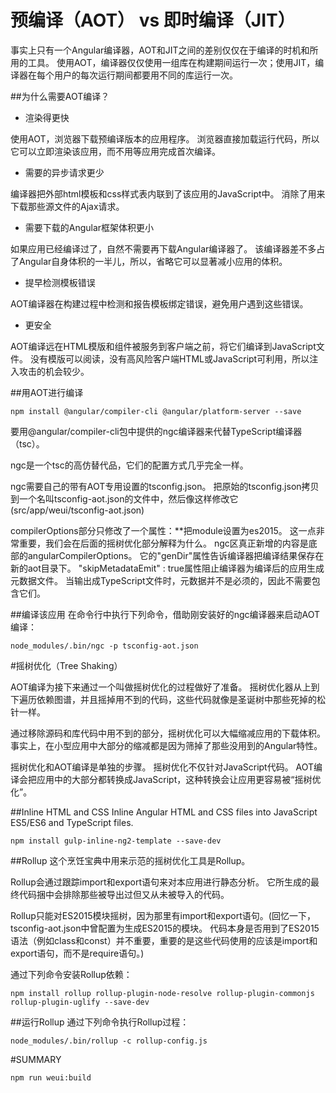 # 预编译（AOT） vs 即时编译（JIT）

事实上只有一个Angular编译器，AOT和JIT之间的差别仅仅在于编译的时机和所用的工具。 使用AOT，编译器仅仅使用一组库在构建期间运行一次；使用JIT，编译器在每个用户的每次运行期间都要用不同的库运行一次。

##为什么需要AOT编译？
- 渲染得更快

使用AOT，浏览器下载预编译版本的应用程序。 浏览器直接加载运行代码，所以它可以立即渲染该应用，而不用等应用完成首次编译。

- 需要的异步请求更少

编译器把外部html模板和css样式表内联到了该应用的JavaScript中。 消除了用来下载那些源文件的Ajax请求。

- 需要下载的Angular框架体积更小

如果应用已经编译过了，自然不需要再下载Angular编译器了。 该编译器差不多占了Angular自身体积的一半儿，所以，省略它可以显著减小应用的体积。

- 提早检测模板错误

AOT编译器在构建过程中检测和报告模板绑定错误，避免用户遇到这些错误。

- 更安全

AOT编译远在HTML模版和组件被服务到客户端之前，将它们编译到JavaScript文件。 没有模版可以阅读，没有高风险客户端HTML或JavaScript可利用，所以注入攻击的机会较少。

##用AOT进行编译
```bas
npm install @angular/compiler-cli @angular/platform-server --save
```

要用@angular/compiler-cli包中提供的ngc编译器来代替TypeScript编译器（tsc）。

ngc是一个tsc的高仿替代品，它们的配置方式几乎完全一样。

ngc需要自己的带有AOT专用设置的tsconfig.json。 把原始的tsconfig.json拷贝到一个名叫tsconfig-aot.json的文件中，然后像这样修改它 (src/app/weui/tsconfig-aot.json)

compilerOptions部分只修改了一个属性：**把module设置为es2015。 这一点非常重要，我们会在后面的摇树优化部分解释为什么。
ngc区真正新增的内容是底部的angularCompilerOptions。 它的"genDir"属性告诉编译器把编译结果保存在新的aot目录下。
"skipMetadataEmit" : true属性阻止编译器为编译后的应用生成元数据文件。 当输出成TypeScript文件时，元数据并不是必须的，因此不需要包含它们。

##编译该应用
在命令行中执行下列命令，借助刚安装好的ngc编译器来启动AOT编译：
```bas
node_modules/.bin/ngc -p tsconfig-aot.json
```

#摇树优化（Tree Shaking）

AOT编译为接下来通过一个叫做摇树优化的过程做好了准备。 摇树优化器从上到下遍历依赖图谱，并且摇掉用不到的代码，这些代码就像是圣诞树中那些死掉的松针一样。

通过移除源码和库代码中用不到的部分，摇树优化可以大幅缩减应用的下载体积。 事实上，在小型应用中大部分的缩减都是因为筛掉了那些没用到的Angular特性。

摇树优化和AOT编译是单独的步骤。 摇树优化不仅针对JavaScript代码。 AOT编译会把应用中的大部分都转换成JavaScript，这种转换会让应用更容易被“摇树优化”。


##Inline HTML and CSS
Inline Angular HTML and CSS files into JavaScript ES5/ES6 and TypeScript files.

```bas
npm install gulp-inline-ng2-template --save-dev
```

##Rollup
这个烹饪宝典中用来示范的摇树优化工具是Rollup。

Rollup会通过跟踪import和export语句来对本应用进行静态分析。 它所生成的最终代码捆中会排除那些被导出过但又从未被导入的代码。

Rollup只能对ES2015模块摇树，因为那里有import和export语句。(回忆一下，tsconfig-aot.json中曾配置为生成ES2015的模块。 代码本身是否用到了ES2015语法（例如class和const）并不重要，重要的是这些代码使用的应该是import和export语句，而不是require语句。)

通过下列命令安装Rollup依赖：
```bas
npm install rollup rollup-plugin-node-resolve rollup-plugin-commonjs rollup-plugin-uglify --save-dev
```

##运行Rollup
通过下列命令执行Rollup过程：

```bas
node_modules/.bin/rollup -c rollup-config.js
```

#SUMMARY
```bas
npm run weui:build
```


